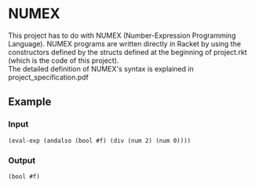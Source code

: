 # NUMEX
This project has to do with NUMEX (Number-Expression Programming Language). NUMEX programs are written directly in Racket by using the constructors defined by the structs defined at the beginning of project.rkt (which is the code of this project).
<br>
The detailed definition of NUMEX's syntax is explained in project_specification.pdf
## Example
### Input
```
(eval-exp (andalso (bool #f) (div (num 2) (num 0))))
```
### Output
```
(bool #f)
```
